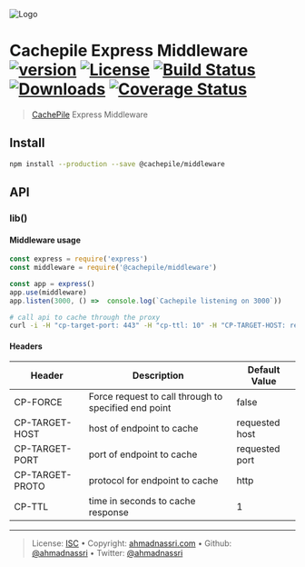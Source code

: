 ![Logo](https://github.com/cachepile/brand/blob/master/logo.svg)

# Cachepile Express Middleware [![version][npm-version]][npm-url] [![License][license-image]][license-url] [![Build Status][travis-image]][travis-url] [![Downloads][npm-downloads]][npm-url] [![Coverage Status][codeclimate-coverage]][codeclimate-url]

> [CachePile][cachepile] Express Middleware

## Install

```bash
npm install --production --save @cachepile/middleware
```

## API

### lib()

#### Middleware usage 
```js
const express = require('express')
const middleware = require('@cachepile/middleware')

const app = express()
app.use(middleware)
app.listen(3000, () =>  console.log(`Cachepile listening on 3000`))
```

```bash
# call api to cache through the proxy
curl -i -H "cp-target-port: 443" -H "cp-ttl: 10" -H "CP-TARGET-HOST: reqres.in" -H "CP-TARGET-PROTO: https"  localhost:3000/api/users
```

#### Headers
| Header | Description | Default Value |
| ------------- | ------------- | ------------- |
| CP-FORCE | Force request to call through to specified end point | false |
| CP-TARGET-HOST | host of endpoint to cache | requested host |
| CP-TARGET-PORT | port of endpoint to cache | requested port |
| CP-TARGET-PROTO | protocol for endpoint to cache | http |
| CP-TTL | time in seconds to cache response | 1 |

---
> License: [ISC][license-url] &bull; 
> Copyright: [ahmadnassri.com](https://www.ahmadnassri.com) &bull; 
> Github: [@ahmadnassri](https://github.com/ahmadnassri) &bull; 
> Twitter: [@ahmadnassri](https://twitter.com/ahmadnassri)

[license-url]: http://choosealicense.com/licenses/isc/
[license-image]: https://img.shields.io/github/license/cachepile/middleware.svg?style=flat-square

[travis-url]: https://travis-ci.org/cachepile/middleware
[travis-image]: https://img.shields.io/travis/cachepile/middleware.svg?style=flat-square

[npm-url]: https://www.npmjs.com/package/@cachepile/middleware
[npm-version]: https://img.shields.io/npm/v/@cachepile/middleware.svg?style=flat-square
[npm-downloads]: https://img.shields.io/npm/dm/@cachepile/middleware.svg?style=flat-square

[codeclimate-url]: https://codeclimate.com/github/@cachepile/middleware
[codeclimate-coverage]: https://api.codeclimate.com/v1/badges/3224d0be31c96123ca4d/test_coverage?style=flat-square

[cachepile]: https://cachepile.github.io
